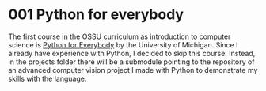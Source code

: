 # 001 Python for everybody

The first course in the OSSU curriculum as introduction to computer science is [Python for Everybody](https://www.coursera.org/specializations/python) by the University of Michigan. Since I already have experience with Python, I decided to skip this course. Instead, in the projects folder there will be a submodule pointing to the repository of an advanced computer vision project I made with Python to demonstrate my skills with the language.
